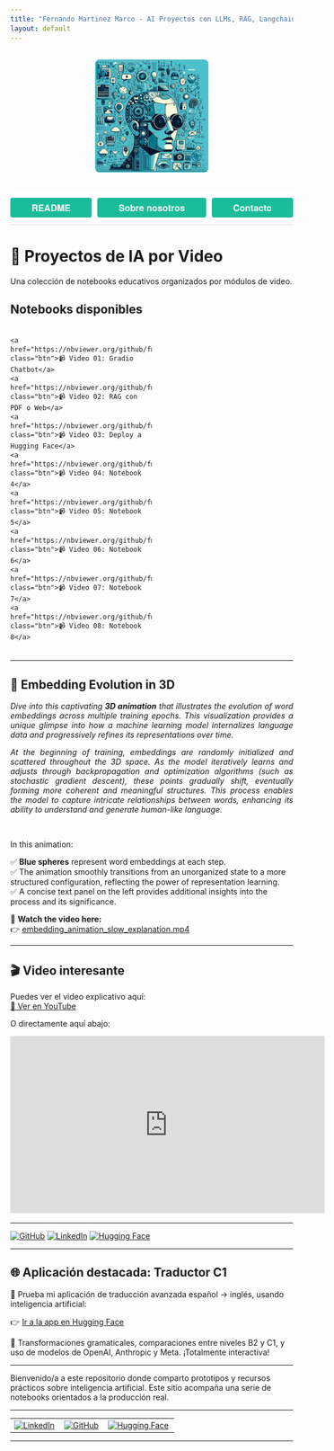 ```yaml
---
title: "Fernando Martinez Marco - AI Proyectos con LLMs, RAG, Langchain, Gradio, Chroma"
layout: default
---
```


<style>
  /* Estilo general para botones */
  .btn {
    background-color: #1abc9c;
    color: white;
    padding: 6px 12px;
    border-radius: 4px;
    text-decoration: none;
    font-weight: bold;
    transition: background-color 0.3s;
    cursor: pointer;
    flex: 1 1 auto;
    text-align: center;
  }

  .btn:active {
    background-color: #16a085;
  }

  /* Contenedor de botones del menú */
  .btn-container {
    background-color: #ffffff;
    padding: 12px 0;
    font-family: 'Helvetica Neue', Helvetica, Arial, sans-serif;
    font-size: 16px;
    border-bottom: 1px solid #e0e0e0;
    display: flex;
    gap: 10px;
    justify-content: flex-start;
  }

  /* Contenedor de botones de los videos */
  .video-buttons {
    display: flex;
    flex-direction: column;
    gap: 6px;
    margin: 20px 0;
    width: 50%;
  }

  /* Imagen centrada con borde redondeado */
  .img-container {
    text-align: center;
    margin: 30px 0;
  }
  .img-container img {
    max-width: 40%;
    border-radius: 8px;
  }

  /* Responsividad: los botones ocupan ancho completo y alineados uniformemente */
  @media (max-width: 768px) {
    .btn-container {
      flex-direction: column;
      align-items: stretch;
    }
  }
</style>

<div class="img-container">
  <img src="assets/img/im1.jpeg" />
</div>

<div class="btn-container">
  <a href="/AI/README.html" class="btn">README</a>
  <a href="/AI/about.html" class="btn">Sobre nosotros</a>
  <a href="mailto:fmmarco29@hotmail.com" class="btn">Contacto</a>
</div>

# 🎥 Proyectos de IA por Video

Una colección de notebooks educativos organizados por módulos de video.

## Notebooks disponibles

<div class="video-buttons">

	<a href="https://nbviewer.org/github/fmmarco29/AI/blob/main/Video_01/video01_Gradio_chatbot.ipynb" class="btn">📹 Video 01: Gradio Chatbot</a>
  	<a href="https://nbviewer.org/github/fmmarco29/AI/blob/main/Video_02/RAG_con_PDF_o_Web.ipynb" class="btn">📹 Video 02: RAG con PDF o Web</a>
  	<a href="https://nbviewer.org/github/fmmarco29/AI/blob/main/Video_03/Deploy_Hugging.ipynb" class="btn">📹 Video 03: Deploy a Hugging Face</a>
  	<a href="https://nbviewer.org/github/fmmarco29/AI/blob/main/Video_04/notebook4.ipynb" class="btn">📹 Video 04: Notebook 4</a>
  	<a href="https://nbviewer.org/github/fmmarco29/AI/blob/main/Video_05/notebook4.ipynb" class="btn">📹 Video 05: Notebook 5</a>
  	<a href="https://nbviewer.org/github/fmmarco29/AI/blob/main/Video_06/notebook4.ipynb" class="btn">📹 Video 06: Notebook 6</a>
  	<a href="https://nbviewer.org/github/fmmarco29/AI/blob/main/Video_07/notebook4.ipynb" class="btn">📹 Video 07: Notebook 7</a>
  	<a href="https://nbviewer.org/github/fmmarco29/AI/blob/main/Video_08/notebook4.ipynb" class="btn">📹 Video 08: Notebook 8</a>

</div>

---

## 🌌 Embedding Evolution in 3D

<p style="text-align: justify;">
<em>Dive into this captivating <b>3D animation</b> that illustrates the evolution of word embeddings across multiple training epochs. This visualization provides a unique glimpse into how a machine learning model internalizes language data and progressively refines its representations over time.</em>
</p>

<p style="text-align: justify;">
<em>At the beginning of training, embeddings are randomly initialized and scattered throughout the 3D space. As the model iteratively learns and adjusts through backpropagation and optimization algorithms (such as stochastic gradient descent), these points gradually shift, eventually forming more coherent and meaningful structures. This process enables the model to capture intricate relationships between words, enhancing its ability to understand and generate human-like language.</em>
</p>

<br>

In this animation:

✅ **Blue spheres** represent word embeddings at each step.  
✅ The animation smoothly transitions from an unorganized state to a more structured configuration, reflecting the power of representation learning.  
✅ A concise text panel on the left provides additional insights into the process and its significance.

🔗 **Watch the video here:**  
👉 [embedding\_animation\_slow\_explanation.mp4](./embedding_animation_slow_explanation.mp4)

---

## 🎬 Video interesante

Puedes ver el video explicativo aquí:  
[🔗 Ver en YouTube](https://www.youtube.com/watch?v=t-1gu0EI_-o)

O directamente aquí abajo:

<iframe width="560" height="315" src="https://www.youtube.com/embed/t-1gu0EI_-o" frameborder="0" allowfullscreen></iframe>

---

[<img src="https://img.shields.io/badge/GitHub-my_AI_lab-181717?logo=github&logoColor=white" alt="GitHub" width="200"/>](https://github.com/fmmarco29)
[<img src="https://img.shields.io/badge/LinkedIn-Fernando%20Mart%C3%ADnez%20Marco-0A66C2?logo=linkedin&logoColor=blue" alt="LinkedIn" width="300"/>](https://www.linkedin.com/in/fernando-mart%C3%ADnez-marco-a8127328/)
[<img src="https://img.shields.io/badge/HuggingFace-Spaces-FCC624?logo=huggingface&logoColor=black" alt="Hugging Face" width="200"/>](https://huggingface.co/fmcsihe2929)


---

## 🌐 Aplicación destacada: Traductor C1

🚀 Prueba mi aplicación de traducción avanzada español → inglés, usando inteligencia artificial:

👉 [Ir a la app en Hugging Face](https://huggingface.co/spaces/fmcsihe2929/FernandoMartinezMarco_C1-Translator-ES-EN)

🎯 Transformaciones gramaticales, comparaciones entre niveles B2 y C1, y uso de modelos de OpenAI, Anthropic y Meta. ¡Totalmente interactiva!

---

Bienvenido/a a este repositorio donde comparto prototipos y recursos prácticos sobre inteligencia artificial. Este sitio acompaña una serie de notebooks orientados a la producción real.

---

<table cellpadding="2" cellspacing="2" border="0">
  <tr>
    <td style="padding-right:10px;">
      <a href="https://www.linkedin.com/in/fernando-mart%C3%ADnez-marco-a8127328/" target="_blank">
        <img src="https://cdn.jsdelivr.net/gh/simple-icons/simple-icons/icons/linkedin.svg" alt="LinkedIn" width="24" height="24" style="vertical-align:middle;">
      </a>
    </td>
    <td style="padding-right:10px;">
      <a href="https://github.com/fmmarco29" target="_blank">
        <img src="https://cdn.jsdelivr.net/gh/simple-icons/simple-icons/icons/github.svg" alt="GitHub" width="24" height="24" style="vertical-align:middle;">
      </a>
    </td>
    <td style="padding-right:10px;">
      <a href="https://huggingface.co/fmcsihe2929" target="_blank">
        <img src="https://cdn.jsdelivr.net/gh/simple-icons/simple-icons/icons/huggingface.svg" alt="Hugging Face" width="24" height="24" style="vertical-align:middle;">
      </a>
    </td>    
  </tr>
</table>

---
